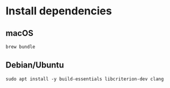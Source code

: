 # Install dependencies

## macOS

```shell
brew bundle
```

## Debian/Ubuntu

```shell
sudo apt install -y build-essentials libcriterion-dev clang
```
